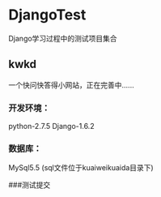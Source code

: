 DjangoTest
=========
Django学习过程中的测试项目集合<br/>

kwkd
--------
一个快问快答得小网站，正在完善中......<br/>

### 开发环境：<br/>
python-2.7.5 Django-1.6.2<br/>
### 数据库：<br/>
MySql5.5 (sql文件位于kuaiweikuaida目录下)<br/>

###测试提交


